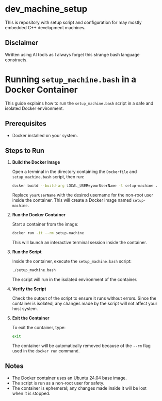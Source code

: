 # dev_machine_setup

This is repository with setup script and configuration for may mostly embedded C++ development machines.

## Disclaimer

 Written using AI tools as I always forget this strange bash language constructs.

# Running `setup_machine.bash` in a Docker Container

This guide explains how to run the `setup_machine.bash` script in a safe and isolated Docker environment.

## Prerequisites

- Docker installed on your system.

## Steps to Run

1. **Build the Docker Image**

   Open a terminal in the directory containing the `Dockerfile` and `setup_machine.bash` script, then run:

   ```bash
   docker build --build-arg LOCAL_USER=yourUserName -t setup-machine .
   ```

   Replace `yourUserName` with the desired username for the non-root user inside the container. This will create a Docker image named `setup-machine`.

2. **Run the Docker Container**

   Start a container from the image:

   ```bash
   docker run -it --rm setup-machine
   ```

   This will launch an interactive terminal session inside the container.

3. **Run the Script**

   Inside the container, execute the `setup_machine.bash` script:

   ```bash
   ./setup_machine.bash
   ```

   The script will run in the isolated environment of the container.

4. **Verify the Script**

   Check the output of the script to ensure it runs without errors. Since the container is isolated, any changes made by the script will not affect your host system.

5. **Exit the Container**

   To exit the container, type:

   ```bash
   exit
   ```

   The container will be automatically removed because of the `--rm` flag used in the `docker run` command.

## Notes

- The Docker container uses an Ubuntu 24.04 base image.
- The script is run as a non-root user for safety.
- The container is ephemeral; any changes made inside it will be lost when it is stopped.